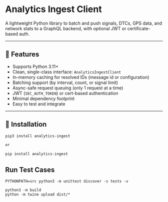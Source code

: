 # Analytics Ingest Client

A lightweight Python library to batch and push signals, DTCs, GPS data, and network stats to a GraphQL backend, with optional JWT or certificate-based auth.

---

## 🔧 Features

- Supports Python 3.11+
- Clean, single-class interface: `AnalyticsIngestClient`
- In-memory caching for resolved IDs (message id or configuration)
- Batching support (by interval, count, or signal limit)
- Async-safe request queuing (only 1 request at a time)
- JWT (`SEC_AUTH_TOKEN`) or cert-based authentication
- Minimal dependency footprint
- Easy to test and integrate

---

## 🚀 Installation

```bash
pip3 install analytics-ingest

or

pip install analytics-ingest

```

## Run Test Cases

```
PYTHONPATH=src python3 -m unittest discover -s tests -v
```

```
python3 -m build
python -m twine upload dist/*
```
